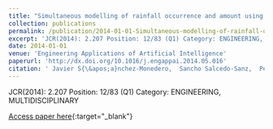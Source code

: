 ```yaml
---
title: "Simultaneous modelling of rainfall occurrence and amount using a hierarchical nominal-ordinal support vector classifier"
collection: publications
permalink: /publication/2014-01-01-Simultaneous-modelling-of-rainfall-occurrence-and-amount-using-a-hierarchical-nominal-ordinal-support-vector-classifier
excerpt: 'JCR(2014): 2.207 Position: 12/83 (Q1) Category: ENGINEERING, MULTIDISCIPLINARY'
date: 2014-01-01
venue: 'Engineering Applications of Artificial Intelligence'
paperurl: 'http://dx.doi.org/10.1016/j.engappai.2014.05.016'
citation: ' Javier S{\&apos;a}nchez-Monedero,  Sancho Salcedo-Sanz,  Pedro Guti{\&apos;e}rrez,  Carlos Mateo,  C{\&apos;e}sar Herv{\&apos;a}s-Mart{\&apos;i}nez, &quot;Simultaneous modelling of rainfall occurrence and amount using a hierarchical nominal-ordinal support vector classifier.&quot; Engineering Applications of Artificial Intelligence, 2014.'
---
```

JCR(2014): 2.207 Position: 12/83 (Q1) Category: ENGINEERING, MULTIDISCIPLINARY

[Access paper here](http://dx.doi.org/10.1016/j.engappai.2014.05.016){:target="_blank"}
